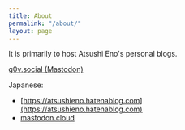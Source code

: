 ```yaml
---
title: About
permalink: "/about/"
layout: page
---
```


It is primarily to host Atsushi Eno's personal blogs.

<a rel="me" href="https://g0v.social/@atsushieno">g0v.social (Mastodon)</a>

Japanese:

- [https://atsushieno.hatenablog.com](https://atsushieno.hatenablog.com)
- <a rel="me" href="https://mastodon.cloud/@atsushieno">mastodon.cloud</a>
